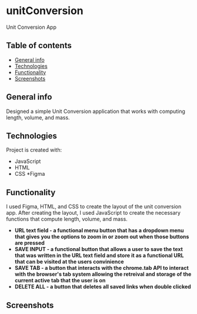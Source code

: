 # unitConversion
Unit Conversion App

## Table of contents
* [General info](#general-info)
* [Technologies](#technologies)
* [Functionality](#functionality)
* [Screenshots](#screenshots)




## General info
Designed a simple Unit Conversion application that works with computing length, volume, and mass.

	
## Technologies
Project is created with:
* JavaScript
* HTML
* CSS
*Figma


## Functionality
I used Figma, HTML, and CSS to create the layout of the unit conversion app. After creating the layout, I used JavaScript to create the necessary functions that compute length, volume, and mass. <b />

* URL text field - a functional menu button that has a dropdown menu that gives you the options to zoom in or zoom out when those buttons are pressed
* SAVE INPUT - a functional button that allows a user to save the text that was written in the URL text field and store it as a functional URL that can be visited at the users convinience 
* SAVE TAB - a button that interacts with the chrome.tab API to interact with the browser's tab system allowing the retreival and storage of the current active tab that the user is on
* DELETE ALL - a button that deletes all saved links when double clicked
	
## Screenshots
